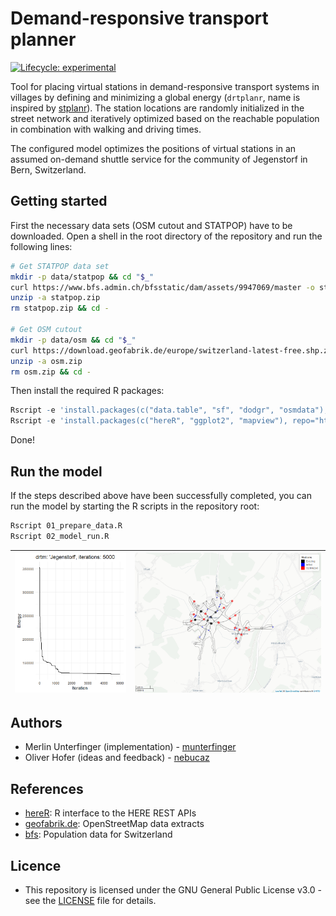 # Demand-responsive transport planner
<!-- badges: start -->
[![Lifecycle: experimental](https://img.shields.io/badge/lifecycle-experimental-orange.svg)](https://www.tidyverse.org/lifecycle/#experimental)
<!-- badges: end -->

Tool for placing virtual stations in demand-responsive transport systems in villages by defining and minimizing a global energy (`drtplanr`, name is inspired by [stplanr](https://github.com/ropensci/stplanr)). The station locations are randomly initialized in the street network and iteratively optimized based on the reachable population in combination with walking and driving times.

The configured model optimizes the positions of virtual stations in an assumed on-demand shuttle service for the community of Jegenstorf in Bern, Switzerland. 

## Getting started
First the necessary data sets (OSM cutout and STATPOP) have to be downloaded. Open a shell in the root directory of the repository and run the following lines:

``` bash
# Get STATPOP data set
mkdir -p data/statpop && cd "$_"
curl https://www.bfs.admin.ch/bfsstatic/dam/assets/9947069/master -o statpop.zip
unzip -a statpop.zip
rm statpop.zip && cd -

# Get OSM cutout
mkdir -p data/osm && cd "$_"
curl https://download.geofabrik.de/europe/switzerland-latest-free.shp.zip -o osm.zip
unzip -a osm.zip
rm osm.zip && cd -

```

Then install the required R packages:

``` r
Rscript -e 'install.packages(c("data.table", "sf", "dodgr", "osmdata"), repo="http://cran.rstudio.com/")'
Rscript -e 'install.packages(c("hereR", "ggplot2", "mapview"), repo="http://cran.rstudio.com/")'
``` 

Done!

## Run the model
If the steps described above have been successfully completed, you can run the model
by starting the R scripts in the repository root:

``` bash
Rscript 01_prepare_data.R 
Rscript 02_model_run.R  
```

|![](docs/Jegenstorf_i5000_energy_plot.png)|![](docs/Jegenstorf_i5000_station_map.png)|
|---|---|

## Authors
* Merlin Unterfinger (implementation) - [munterfinger](https://github.com/munterfinger)
* Oliver Hofer (ideas and feedback) - [nebucaz](https://github.com/nebucaz)

## References
* [hereR](https://github.com/munterfinger/hereR): R interface to the HERE REST APIs 
* [geofabrik.de](https://download.geofabrik.de): OpenStreetMap data extracts
* [bfs](https://www.bfs.admin.ch/): Population data for Switzerland

## Licence
* This repository is licensed under the GNU General Public License v3.0 - see the [LICENSE](LICENSE) file for details.
